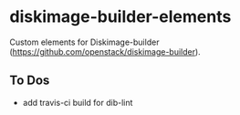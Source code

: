 # diskimage-builder-elements
Custom elements for Diskimage-builder (https://github.com/openstack/diskimage-builder).

## To Dos

* add travis-ci build for dib-lint
